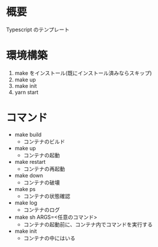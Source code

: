 # 概要

Typescript のテンプレート

# 環境構築

1. make をインストール(既にインストール済みならスキップ)
2. make up
3. make init
4. yarn start

# コマンド

- make build
  - コンテナのビルド
- make up
  - コンテナの起動
- make restart
  - コンテナの再起動
- make down
  - コンテナの破壊
- make ps
  - コンテナの状態確認
- make log
  - コンテナのログ
- make sh ARGS=<任意のコマンド>
  - コンテナの起動前に、コンテナ内でコマンドを実行する
- make init
  - コンテナの中にはいる
